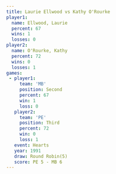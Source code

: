 ```yaml
---
title: Laurie Ellwood vs Kathy O'Rourke
player1:               
  name: Ellwood, Laurie
  percent: 67          
  wins: 1              
  losses: 0            
player2:               
  name: O'Rourke, Kathy
  percent: 72          
  wins: 0              
  losses: 1            
games:
 - player1:          
     team: 'MB'      
     position: Second
     percent: 67     
     win: 1          
     loss: 0         
   player2:         
     team: 'PE'     
     position: Third
     percent: 72    
     win: 0         
     loss: 1        
   event: Hearts       
   year: 1991          
   draw: Round Robin(5)
   score: PE 5 - MB 6  
---
```

